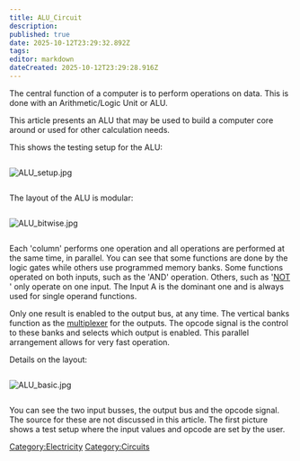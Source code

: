 ```yaml
---
title: ALU_Circuit
description: 
published: true
date: 2025-10-12T23:29:32.892Z
tags: 
editor: markdown
dateCreated: 2025-10-12T23:29:28.916Z
---
```


The central function of a computer is to perform operations on data.
This is done with an Arithmetic/Logic Unit or ALU.

This article presents an ALU that may be used to build a computer core
around or used for other calculation needs.

This shows the testing setup for the ALU:

<div style="overflow:hidden">

![ALU_setup.jpg](ALU_setup.jpg "ALU_setup.jpg")

</div>

The layout of the ALU is modular:

<div style="overflow:hidden">

![ALU_bitwise.jpg](ALU_bitwise.jpg "ALU_bitwise.jpg")

</div>

Each 'column' performs one operation and all operations are performed at
the same time, in parallel. You can see that some functions are done by
the logic gates while others use programmed memory banks. Some functions
operated on both inputs, such as the 'AND' operation. Others, such as
'[NOT](Logic_NOT_Gate "wikilink") ' only operate on one input. The Input
A is the dominant one and is always used for single operand functions.

Only one result is enabled to the output bus, at any time. The vertical
banks function as the
[multiplexer](Multiplexers_and_Demultiplexers "wikilink") for the
outputs. The opcode signal is the control to these banks and selects
which output is enabled. This parallel arrangement allows for very fast
operation.

Details on the layout:

<div style="overflow:hidden">

![ALU_basic.jpg](ALU_basic.jpg "ALU_basic.jpg")

</div>

You can see the two input busses, the output bus and the opcode signal.
The source for these are not discussed in this article. The first
picture shows a test setup where the input values and opcode are set by
the user.

[Category:Electricity](Category:Electricity "wikilink")
[Category:Circuits](Category:Circuits "wikilink")